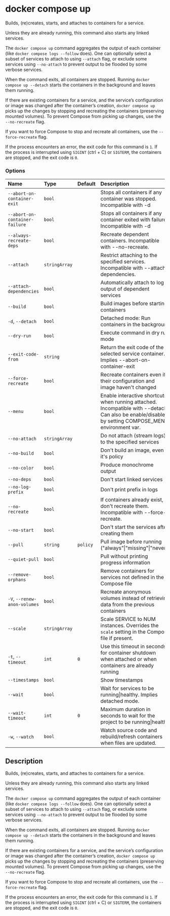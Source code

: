 # docker compose up

<!---MARKER_GEN_START-->
Builds, (re)creates, starts, and attaches to containers for a service.

Unless they are already running, this command also starts any linked services.

The `docker compose up` command aggregates the output of each container (like `docker compose logs --follow` does).
One can optionally select a subset of services to attach to using `--attach` flag, or exclude some services using
`--no-attach` to prevent output to be flooded by some verbose services.

When the command exits, all containers are stopped. Running `docker compose up --detach` starts the containers in the
background and leaves them running.

If there are existing containers for a service, and the service’s configuration or image was changed after the
container’s creation, `docker compose up` picks up the changes by stopping and recreating the containers
(preserving mounted volumes). To prevent Compose from picking up changes, use the `--no-recreate` flag.

If you want to force Compose to stop and recreate all containers, use the `--force-recreate` flag.

If the process encounters an error, the exit code for this command is `1`.
If the process is interrupted using `SIGINT` (ctrl + C) or `SIGTERM`, the containers are stopped, and the exit code is `0`.

### Options

| Name                           | Type          | Default  | Description                                                                                                                                         |
|:-------------------------------|:--------------|:---------|:----------------------------------------------------------------------------------------------------------------------------------------------------|
| `--abort-on-container-exit`    | `bool`        |          | Stops all containers if any container was stopped. Incompatible with -d                                                                             |
| `--abort-on-container-failure` | `bool`        |          | Stops all containers if any container exited with failure. Incompatible with -d                                                                     |
| `--always-recreate-deps`       | `bool`        |          | Recreate dependent containers. Incompatible with --no-recreate.                                                                                     |
| `--attach`                     | `stringArray` |          | Restrict attaching to the specified services. Incompatible with --attach-dependencies.                                                              |
| `--attach-dependencies`        | `bool`        |          | Automatically attach to log output of dependent services                                                                                            |
| `--build`                      | `bool`        |          | Build images before starting containers                                                                                                             |
| `-d`, `--detach`               | `bool`        |          | Detached mode: Run containers in the background                                                                                                     |
| `--dry-run`                    | `bool`        |          | Execute command in dry run mode                                                                                                                     |
| `--exit-code-from`             | `string`      |          | Return the exit code of the selected service container. Implies --abort-on-container-exit                                                           |
| `--force-recreate`             | `bool`        |          | Recreate containers even if their configuration and image haven't changed                                                                           |
| `--menu`                       | `bool`        |          | Enable interactive shortcuts when running attached. Incompatible with --detach. Can also be enable/disable by setting COMPOSE_MENU environment var. |
| `--no-attach`                  | `stringArray` |          | Do not attach (stream logs) to the specified services                                                                                               |
| `--no-build`                   | `bool`        |          | Don't build an image, even if it's policy                                                                                                           |
| `--no-color`                   | `bool`        |          | Produce monochrome output                                                                                                                           |
| `--no-deps`                    | `bool`        |          | Don't start linked services                                                                                                                         |
| `--no-log-prefix`              | `bool`        |          | Don't print prefix in logs                                                                                                                          |
| `--no-recreate`                | `bool`        |          | If containers already exist, don't recreate them. Incompatible with --force-recreate.                                                               |
| `--no-start`                   | `bool`        |          | Don't start the services after creating them                                                                                                        |
| `--pull`                       | `string`      | `policy` | Pull image before running ("always"\|"missing"\|"never")                                                                                            |
| `--quiet-pull`                 | `bool`        |          | Pull without printing progress information                                                                                                          |
| `--remove-orphans`             | `bool`        |          | Remove containers for services not defined in the Compose file                                                                                      |
| `-V`, `--renew-anon-volumes`   | `bool`        |          | Recreate anonymous volumes instead of retrieving data from the previous containers                                                                  |
| `--scale`                      | `stringArray` |          | Scale SERVICE to NUM instances. Overrides the `scale` setting in the Compose file if present.                                                       |
| `-t`, `--timeout`              | `int`         | `0`      | Use this timeout in seconds for container shutdown when attached or when containers are already running                                             |
| `--timestamps`                 | `bool`        |          | Show timestamps                                                                                                                                     |
| `--wait`                       | `bool`        |          | Wait for services to be running\|healthy. Implies detached mode.                                                                                    |
| `--wait-timeout`               | `int`         | `0`      | Maximum duration in seconds to wait for the project to be running\|healthy                                                                          |
| `-w`, `--watch`                | `bool`        |          | Watch source code and rebuild/refresh containers when files are updated.                                                                            |


<!---MARKER_GEN_END-->

## Description

Builds, (re)creates, starts, and attaches to containers for a service.

Unless they are already running, this command also starts any linked services.

The `docker compose up` command aggregates the output of each container (like `docker compose logs --follow` does).
One can optionally select a subset of services to attach to using `--attach` flag, or exclude some services using 
`--no-attach` to prevent output to be flooded by some verbose services. 

When the command exits, all containers are stopped. Running `docker compose up --detach` starts the containers in the
background and leaves them running.

If there are existing containers for a service, and the service’s configuration or image was changed after the
container’s creation, `docker compose up` picks up the changes by stopping and recreating the containers
(preserving mounted volumes). To prevent Compose from picking up changes, use the `--no-recreate` flag.

If you want to force Compose to stop and recreate all containers, use the `--force-recreate` flag.

If the process encounters an error, the exit code for this command is `1`.
If the process is interrupted using `SIGINT` (ctrl + C) or `SIGTERM`, the containers are stopped, and the exit code is `0`.
